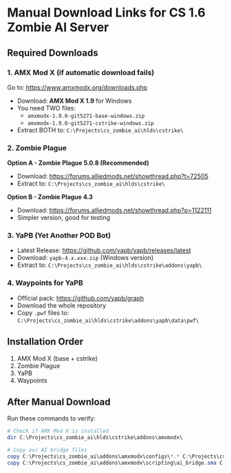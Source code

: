 # Manual Download Links for CS 1.6 Zombie AI Server

## Required Downloads

### 1. AMX Mod X (if automatic download fails)
Go to: https://www.amxmodx.org/downloads.php
- Download: **AMX Mod X 1.9** for Windows
- You need TWO files:
  - `amxmodx-1.9.0-git5271-base-windows.zip`
  - `amxmodx-1.9.0-git5271-cstrike-windows.zip`
- Extract BOTH to: `C:\Projects\cs_zombie_ai\hlds\cstrike\`

### 2. Zombie Plague
**Option A - Zombie Plague 5.0.8 (Recommended)**
- Download: https://forums.alliedmods.net/showthread.php?t=72505
- Extract to: `C:\Projects\cs_zombie_ai\hlds\cstrike\`

**Option B - Zombie Plague 4.3**
- Download: https://forums.alliedmods.net/showthread.php?p=1122111
- Simpler version, good for testing

### 3. YaPB (Yet Another POD Bot)
- Latest Release: https://github.com/yapb/yapb/releases/latest
- Download: `yapb-4.x.xxx.zip` (Windows version)
- Extract to: `C:\Projects\cs_zombie_ai\hlds\cstrike\addons\yapb\`

### 4. Waypoints for YaPB
- Official pack: https://github.com/yapb/graph
- Download the whole repository
- Copy `.pwf` files to: `C:\Projects\cs_zombie_ai\hlds\cstrike\addons\yapb\data\pwf\`

## Installation Order
1. AMX Mod X (base + cstrike)
2. Zombie Plague
3. YaPB
4. Waypoints

## After Manual Download
Run these commands to verify:
```powershell
# Check if AMX Mod X is installed
dir C:\Projects\cs_zombie_ai\hlds\cstrike\addons\amxmodx\

# Copy our AI bridge files
copy C:\Projects\cs_zombie_ai\addons\amxmodx\configs\*.* C:\Projects\cs_zombie_ai\hlds\cstrike\addons\amxmodx\configs\
copy C:\Projects\cs_zombie_ai\addons\amxmodx\scripting\ai_bridge.sma C:\Projects\cs_zombie_ai\hlds\cstrike\addons\amxmodx\scripting\
```